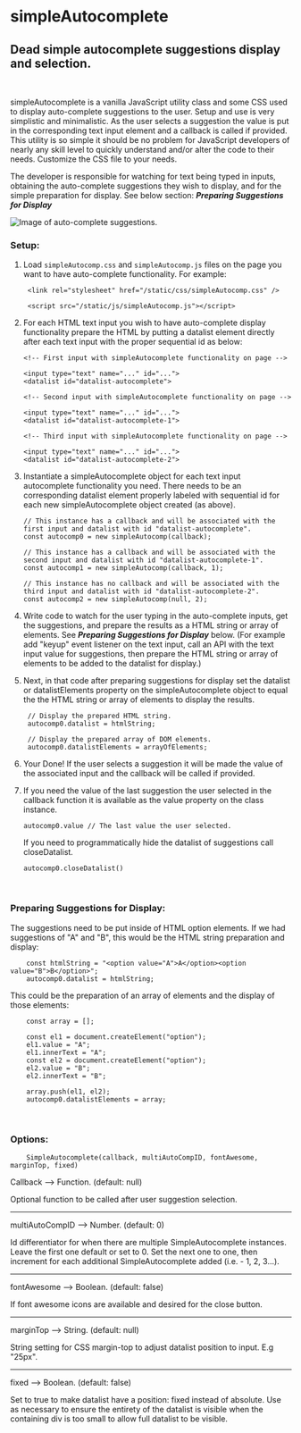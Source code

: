 # simpleAutocomplete  

## Dead simple autocomplete suggestions display and selection.  
<br>


simpleAutocomplete is a vanilla JavaScript utility class and some CSS used to display auto-complete suggestions to the user. Setup and use is very simplistic and minimalistic. As the user selects a suggestion the value is put in the corresponding text input element and a callback is called if provided. This utility is so simple it should be no problem for JavaScript developers of nearly any skill level to quickly understand and/or alter the code to their needs. Customize the CSS file to your needs.

The developer is responsible for watching for text being typed in inputs, obtaining the auto-complete suggestions they wish to display, and for the simple preparation for display. See below section: ***Preparing Suggestions for Display*** 

![Image of auto-complete suggestions.](https://repository-images.githubusercontent.com/293932221/c1aa5280-f228-11ea-97f2-beb12de0c4f8)

### Setup:

1. Load `simpleAutocomp.css` and `simpleAutocomp.js` files on the page you want to have auto-complete functionality. For example:  
		
		<link rel="stylesheet" href="/static/css/simpleAutocomp.css" />  

		<script src="/static/js/simpleAutocomp.js"></script>

  
2.	For each HTML text input you wish to have auto-complete display functionality prepare the HTML by putting a datalist element directly after each text input with the proper sequential id as below: 

		<!-- First input with simpleAutocomplete functionality on page -->  

		<input type="text" name="..." id="...">
		<datalist id="datalist-autocomplete">

		<!-- Second input with simpleAutocomplete functionality on page -->  

		<input type="text" name="..." id="...">
		<datalist id="datalist-autocomplete-1">

		<!-- Third input with simpleAutocomplete functionality on page -->  

		<input type="text" name="..." id="...">
		<datalist id="datalist-autocomplete-2">

3.	Instantiate a simpleAutocomplete object for each text input autocomplete functionality you need. There needs to be an corresponding datalist element properly labeled with sequential id for each new simpleAutocomplete object created (as above).

		// This instance has a callback and will be associated with the first input and datalist with id "datalist-autocomplete".
		const autocomp0 = new simpleAutocomp(callback);

		// This instance has a callback and will be associated with the second input and datalist with id "datalist-autocomplete-1".
		const autocomp1 = new simpleAutocomp(callback, 1);

		// This instance has no callback and will be associated with the third input and datalist with id "datalist-autocomplete-2".
		const autocomp2 = new simpleAutocomp(null, 2);

4. Write code to watch for the user typing in the auto-complete inputs, get the suggestions, and prepare the results as a HTML string or array of elements. See ***Preparing Suggestions for Display*** below. (For example add "keyup" event listener on the text input, call an API with the text input value for suggestions, then prepare the HTML string or array of elements to be added to the datalist for display.)

5. Next, in that code after preparing suggestions for display set the datalist or datalistElements property on the simpleAutocomplete object to equal the the HTML string or array of elements to display the results.

		// Display the prepared HTML string.
		autocomp0.datalist = htmlString;

		// Display the prepared array of DOM elements.
		autocomp0.datalistElements = arrayOfElements;

6. Your Done! If the user selects a suggestion it will be made the value of the associated input and the callback will be called if provided.

7.	If you need the value of the last suggestion the user selected in the callback function it is available as the value property on the class instance.

		autocomp0.value // The last value the user selected.

    If you need to programmatically hide the datalist of suggestions call closeDatalist.

		autocomp0.closeDatalist()

<br>


### Preparing Suggestions for Display:

The suggestions need to be put inside of HTML option elements. If we had suggestions of "A" and "B", this would be the HTML string preparation and display:


		const htmlString = "<option value="A">A</option><option value="B">B</option>";
		autocomp0.datalist = htmlString;

This could be the preparation of an array of elements and the display of those elements:

		const array = [];

		const el1 = document.createElement("option");
		el1.value = "A";
		el1.innerText = "A";
		const el2 = document.createElement("option");
		el2.value = "B";
		el2.innerText = "B";

		array.push(el1, el2);
		autocomp0.datalistElements = array;

<br>


### Options:  

		SimpleAutocomplete(callback, multiAutoCompID, fontAwesome, marginTop, fixed)

  Callback --> Function. (default: null)  

  Optional function to be called after user suggestion selection.

----------


  multiAutoCompID --> Number. (default: 0)  

Id differentiator for when there are multiple SimpleAutocomplete instances.
Leave the first one default or set to 0. Set the next one to one, then increment for each
additional SimpleAutocomplete added (i.e. - 1, 2, 3...).


----------


  fontAwesome --> Boolean. (default: false)  

If font awesome icons are available and desired for the close button.


----------


  marginTop --> String. (default: null)  

String setting for CSS margin-top to adjust datalist position to input. E.g "25px".


----------


  fixed --> Boolean. (default: false)  

Set to true to make datalist have a position: fixed instead of absolute.
Use as necessary to ensure the entirety of the datalist is visible when the
containing div is too small to allow full datalist to be visible.